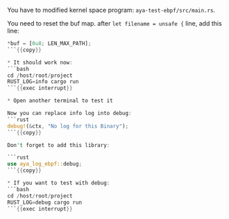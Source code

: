 You have to modified kernel space program: `aya-test-ebpf/src/main.rs`.

You need to reset the buf map. after `let filename = unsafe {` line, add this line:

```rust
*buf = [0u8; LEN_MAX_PATH];
```{{copy}}

* It should work now:
```bash
cd /host/root/project
RUST_LOG=info cargo run
```{{exec interrupt}}

* Open another terminal to test it

Now you can replace info log into debug:
```rust
debug!(&ctx, "No log for this Binary");
```{{copy}}

Don't forget to add this library:

```rust
use aya_log_ebpf::debug;
```{{copy}}

* If you want to test with debug:
```bash
cd /host/root/project
RUST_LOG=debug cargo run
```{{exec interrupt}}
